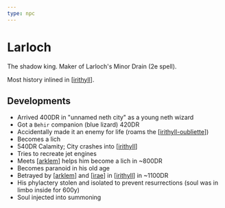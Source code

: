 ```yaml
---
type: npc
---
```


# Larloch

The shadow king.
Maker of Larloch's Minor Drain (2e spell).

Most history inlined in [[irithyll]].

## Developments
- Arrived 400DR in "unnamed neth city" as a young neth wizard
- Got a `Behir` companion (blue lizard) 420DR
- Accidentally made it an enemy for life (roams the [[irithyll-oubliette]])
- Becomes a lich
- 540DR Calamity; City crashes into [[irithyll]]
- Tries to recreate jet engines
- Meets [[arklem]] helps him become a lich in ~800DR
- Becomes paranoid in his old age
- Betrayed by [[arklem]] and [[irae]] in [[irithyll]] in ~1100DR
- His phylactery stolen and isolated to prevent resurrections (soul was in limbo inside for 600y)
- Soul injected into summoning

[//begin]: # "Autogenerated link references for markdown compatibility"
[irithyll]: ../east/irithyll "Irithyll"
[irithyll-oubliette]: ../east/irithyll-oubliette "Irithyll Oubliette"
[arklem]: arklem "Arklem Greeth"
[irae]: irae "Irae T'sarran"
[//end]: # "Autogenerated link references"
